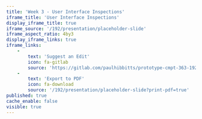 ```yaml
---
title: 'Week 3 - User Interface Inspections'
iframe_title: 'User Interface Inspections'
display_iframe_title: true
iframe_source: '/192/presentation/placeholder-slide'
iframe_aspect_ratio: 4by3
display_iframe_links: true
iframe_links:
    -
        text: 'Suggest an Edit'
        icon: fa-gitlab
        source: 'https://gitlab.com/paulhibbitts/prototype-cmpt-363-192/blob/master/pages/02.192/presentation/placeholder-slide/presentation.md'
    -
        text: 'Export to PDF'
        icon: fa-download
        source: '/192/presentation/placeholder-slide?print-pdf=true'
published: true
cache_enable: false
visible: true
---
```

